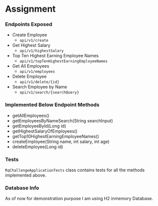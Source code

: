 # Assignment

### Endpoints Exposed

- Create Employee 
  - `api/v1/create`
- Get Highest Salary 
  - `api/v1/highestSalary`
- Top Ten Highest Earning Employee Names
  - `api/v1/topTenHighestEarningEmployeeNames`
- Get All Employees
  - `api/v1/employees`
- Delete Employee
  - `api/v1/delete/{id}`
- Search Employee by Name
  - `api/v1/search/{searchQuery}`


### Implemented Below Endpoint Methods
- getAllEmployees()
- getEmployeesByNameSearch(String searchInput)
- getEmployeeById(Long id)
- getHighestSalaryOfEmployees()
- getTop10HighestEarningEmployeeNames()
- createEmployee(String name, int salary, int age)
- deleteEmployee(Long id)

### Tests
`RqChallengeApplicationTests` class contains tests for all the methods implemented above.

### Database Info
 As of now for demonstration purpose I am using H2 inmemory Database.


